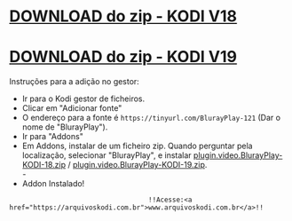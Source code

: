 # <a href="plugin.video.BlurayPlay-KODI-18.zip">DOWNLOAD do zip - KODI V18</a>
# <a href="plugin.video.BlurayPlay-KODI-19.zip">DOWNLOAD do zip - KODI V19</a>


Instruções para a adição no gestor:


<p align="left">
  <ul>
    <li>Ir para o Kodi gestor de ficheiros.</li>
    <li>Clicar em "Adicionar fonte"</li>
    <li>O endereço para a fonte é <code>https://tinyurl.com/BlurayPlay-121</code> (Dar o nome de "BlurayPlay").</li>
    <li>Ir para "Addons"</li>
    <li>Em Addons, instalar de um ficheiro zip. Quando perguntar pela localização, selecionar "BlurayPlay", e instalar <a href="plugin.video.BlurayPlay-KODI-18.zip">plugin.video.BlurayPlay-KODI-18.zip</a> / <a href="plugin.video.BlurayPlay-KODI-19.zip">plugin.video.BlurayPlay-KODI-19.zip</a>.</li>
    -
    <li>Addon Instalado!</li>
    
</ul>

                                       !!Acesse:<a href="https://arquivoskodi.com.br">www.arquivoskodi.com.br</a>!!
                                       

</p>
